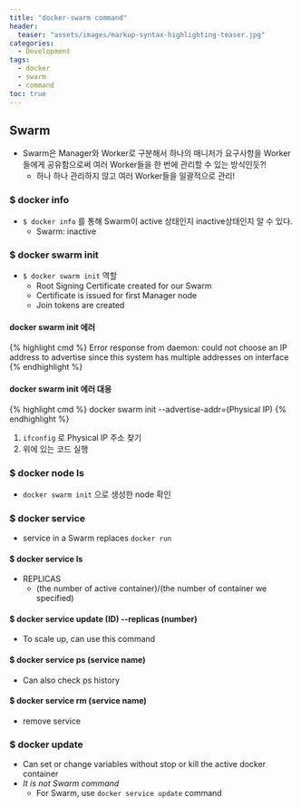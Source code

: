 ```yaml
---
title: "docker-swarm command"
header:
  teaser: "assets/images/markup-syntax-highlighting-teaser.jpg"
categories:
  - Development
tags:
  - docker
  - swarm
  - command
toc: true
---
```


## Swarm

* Swarm은 Manager와 Worker로 구분해서 하나의 매니저가 요구사항을 Worker들에게 공유함으로써 여러 Worker들을 한 번에 관리할 수 있는 방식인듯?!
  * 하나 하나 관리하지 않고 여러 Worker들을 일괄적으로 관리!

### $ docker info

* `$ docker info` 를 통해 Swarm이 active 상태인지 inactive상태인지 알 수 있다.
  * Swarm: inactive

### $ docker swarm init

* `$ docker swarm init` 역할
  * Root Signing Certificate created for our Swarm
  * Certificate is issued for first Manager node
  * Join tokens are created

#### docker swarm init 에러

{% highlight cmd  %}
Error response from daemon: could not choose an IP address to advertise since this system has multiple addresses on interface
{% endhighlight %}

#### docker swarm init 에러 대응

{% highlight cmd  %}
docker swarm init --advertise-addr=(Physical IP)
{% endhighlight %}

1. `ifconfig` 로 Physical IP 주소 찾기 
2. 위에 있는 코드 실행

[참고]:(https://stackoverflow.com/questions/38602903/docker-swarm-init-could-not-choose-an-ip-address-error)

### $ docker node ls

* `docker swarm init` 으로 생성한 node 확인

### $ docker service

* service in a Swarm replaces `docker run`

#### $ docker service ls

* REPLICAS
  * (the number of active container)/(the number of container we specified)

#### $ docker service update (ID) --replicas (number)

* To scale up, can use this command

#### $ docker service ps (service name)

* Can also check ps history

#### $ docker service rm (service name)

* remove service

### $ docker update

* Can set or change variables without stop or kill the active docker container
* *It is not Swarm command*
  * For Swarm, use `docker service update` command


